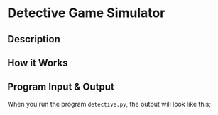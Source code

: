 # Detective Game Simulator 

## Description

## How it Works

## Program Input & Output

When you run the program `detective.py`, the output will look like this;

```
```
